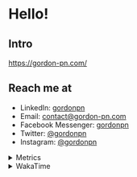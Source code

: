 # Hello!

## Intro

<https://gordon-pn.com/>

## Reach me at

- LinkedIn: [gordonpn](https://www.linkedin.com/in/gordonpn/)
- Email: [contact@gordon-pn.com](mailto:contact@gordon-pn.com)
- Facebook Messenger: [gordonpn](https://www.messenger.com/t/Gordonpn)
- Twitter: [@gordonpn](https://twitter.com/Gordonpn)
- Instagram: [@gordonpn](https://www.instagram.com/gordonpn/)

<details>
  <summary>Metrics</summary>

  <img align="center" src="https://github.com/gordonpn/gordonpn/blob/master/github-metrics.svg" alt="GitHub Metrics">

</details>

<details>
  <summary>WakaTime</summary>

  <!--START_SECTION:waka-->
📊 **This Week I Spent My Time On** 

```text
💬 Programming Languages: 
Other                    18 hrs 24 mins      ████████████████████████░   97.31 % 
Java                     16 mins             ░░░░░░░░░░░░░░░░░░░░░░░░░   01.46 % 
XML                      5 mins              ░░░░░░░░░░░░░░░░░░░░░░░░░   00.52 % 
HTML                     4 mins              ░░░░░░░░░░░░░░░░░░░░░░░░░   00.36 % 
Brazil Dependency Config 1 min               ░░░░░░░░░░░░░░░░░░░░░░░░░   00.16 % 

🔥 Editors: 
Chrome                   10 hrs 16 mins      ██████████████░░░░░░░░░░░   54.32 % 
Slack                    3 hrs 49 mins       █████░░░░░░░░░░░░░░░░░░░░   20.18 % 
Messages                 1 hr 19 mins        ██░░░░░░░░░░░░░░░░░░░░░░░   06.99 % 
MicrosoftOutlook         1 hr 10 mins        ██░░░░░░░░░░░░░░░░░░░░░░░   06.19 % 
iTerm2                   36 mins             █░░░░░░░░░░░░░░░░░░░░░░░░   03.21 % 
```


 Last Updated on 01/11/2025 16:25:23 UTC
<!--END_SECTION:waka-->
</details>
